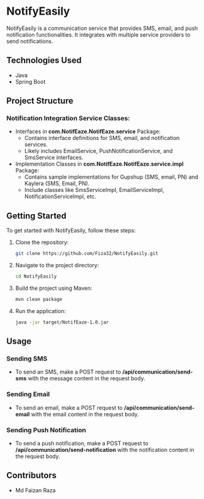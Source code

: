 # NotifyEasily

NotifyEasily is a communication service that provides SMS, email, and push notification functionalities. It integrates with multiple service providers to send notifications.

## Technologies Used
- Java
- Spring Boot

## Project Structure
### Notification Integration Service Classes:
- Interfaces in **com.NotifEaze.NotifEaze.service** Package:
  - Contains interface definitions for SMS, email, and notification services.
  - Likely includes EmailService, PushNotificationService, and SmsService interfaces.
- Implementation Classes in **com.NotifEaze.NotifEaze.service.impl** Package:
  - Contains sample implementations for Gupshup (SMS, email, PN) and Kaylera (SMS, Email, PN).
  - Include classes like SmsServiceImpl, EmailServiceImpl, NotificationServiceImpl, etc.



## Getting Started
To get started with NotifyEasily, follow these steps:

1. Clone the repository:
   ```bash
   git clone https://github.com/Fiza32/NotifyEasily.git
   ```
2. Navigate to the project directory:
   ```bash
   cd NotifyEasily
   ```
3. Build the project using Maven:
   ```bash
   mvn clean package
   ```
4. Run the application:
   ```bash
   java -jar target/NotifEaze-1.0.jar
   ```

## Usage
### Sending SMS
- To send an SMS, make a POST request to **/api/communication/send-sms** with the message content in the request body.

### Sending Email
- To send an email, make a POST request to **/api/communication/send-email** with the email content in the request body.

### Sending Push Notification
- To send a push notification, make a POST request to **/api/communication/send-notification** with the notification content in the request body.

## Contributors
- Md Faizan Raza


